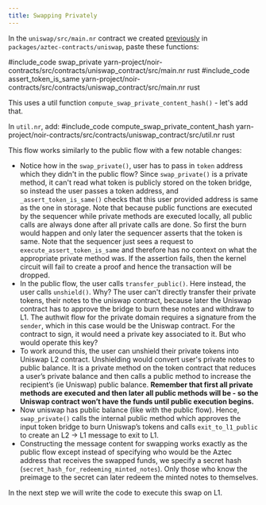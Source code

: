 ```yaml
---
title: Swapping Privately
---
```


In the `uniswap/src/main.nr` contract we created [previously](./l2_contract_setup.md) in `packages/aztec-contracts/uniswap`, paste these functions:

#include_code swap_private yarn-project/noir-contracts/src/contracts/uniswap_contract/src/main.nr rust
#include_code assert_token_is_same yarn-project/noir-contracts/src/contracts/uniswap_contract/src/main.nr rust

This uses a util function `compute_swap_private_content_hash()` - let's add that.

In `util.nr`, add:
#include_code compute_swap_private_content_hash yarn-project/noir-contracts/src/contracts/uniswap_contract/src/util.nr rust

This flow works similarly to the public flow with a few notable changes:

- Notice how in the `swap_private()`, user has to pass in `token` address which they didn't in the public flow? Since `swap_private()` is a private method, it can't read what token is publicly stored on the token bridge, so instead the user passes a token address, and `_assert_token_is_same()` checks that this user provided address is same as the one in storage. Note that because public functions are executed by the sequencer while private methods are executed locally, all public calls are always done after all private calls are done. So first the burn would happen and only later the sequencer asserts that the token is same. Note that the sequencer just sees a request to `execute_assert_token_is_same`  and therefore has no context on what the appropriate private method was. If the assertion fails, then the kernel circuit will fail to create a proof and hence the transaction will be dropped. 
- In the public flow, the user calls `transfer_public()`. Here instead, the user calls `unshield()`. Why? The user can't directly transfer their private tokens, their notes to the uniswap contract, because later the Uniswap contract has to approve the bridge to burn these notes and withdraw to L1. The authwit flow for the private domain requires a signature from the `sender`, which in this case would be the Uniswap contract. For the contract to sign, it would need a private key associated to it. But who would operate this key? 
- To work around this, the user can unshield their private tokens into Uniswap L2 contract. Unshielding would convert user's private notes to public balance. It is a private method on the token contract that reduces a user’s private balance and then calls a public method to increase the recipient’s (ie Uniswap) public balance. **Remember that first all private methods are executed and then later all public methods will be - so the Uniswap contract won’t have the funds until public execution begins.**
- Now uniswap has public balance (like with the public flow). Hence, `swap_private()` calls the internal public method which approves the input token bridge to burn Uniswap’s tokens and calls `exit_to_l1_public` to create an L2 → L1 message to exit to L1.
- Constructing the message content for swapping works exactly as the public flow except instead of specifying who would be the Aztec address that receives the swapped funds, we specify a secret hash (`secret_hash_for_redeeming_minted_notes`). Only those who know the preimage to the secret can later redeem the minted notes to themselves.

In the next step we will write the code to execute this swap on L1.